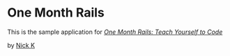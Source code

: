 # One Month Rails

This is the sample application for 
[*One Month Rails: Teach Yourself to Code*](http://onemonthrails.com)

by [Nick K](http://NickK.com)